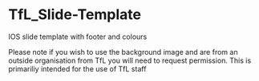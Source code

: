 # TfL_Slide-Template
IOS slide template with footer and colours

Please note if you wish to use the background image and are from an outside organisation from TfL you will need to request permission. This is primariliy intended for the use of TfL staff
